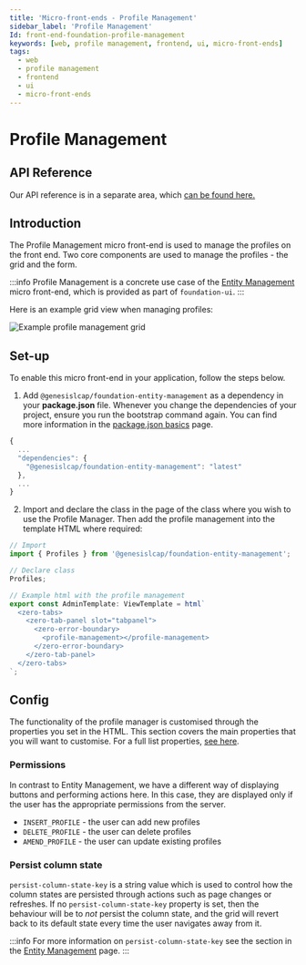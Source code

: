 ```yaml
---
title: 'Micro-front-ends - Profile Management'
sidebar_label: 'Profile Management'
Id: front-end-foundation-profile-management
keywords: [web, profile management, frontend, ui, micro-front-ends]
tags:
  - web
  - profile management
  - frontend
  - ui
  - micro-front-ends
---
```


# Profile Management

## API Reference

Our API reference is in a separate area, which [can be found here.](../foundation-entity-management_apiref/)

## Introduction

The Profile Management micro front-end is used to manage the profiles on the front end. Two core components are used to manage the profiles - the grid and the form.

:::info
Profile Management is a concrete use case of the [Entity Management](./04_foundation-entity-management.md) micro front-end, which is provided as part of `foundation-ui`.
:::

Here is an example grid view when managing profiles: 

![Example profile management grid](/img/foundation-profile-management.png)

## Set-up

To enable this micro front-end in your application, follow the steps below.

1. Add `@genesislcap/foundation-entity-management` as a dependency in your **package.json** file. Whenever you change the dependencies of your project, ensure you run the bootstrap command again. You can find more information in the [package.json basics](../../../web/basics/package-json-basics/) page.

```javascript
{
  ...
  "dependencies": {
    "@genesislcap/foundation-entity-management": "latest"
  },
  ...
}
```

2. Import and declare the class in the page of the class where you wish to use the Profile Manager. Then add the profile management into the template HTML where required:

```javascript
// Import
import { Profiles } from '@genesislcap/foundation-entity-management';

// Declare class
Profiles;

// Example html with the profile management
export const AdminTemplate: ViewTemplate = html`
  <zero-tabs>
    <zero-tab-panel slot="tabpanel">
      <zero-error-boundary>
        <profile-management></profile-management>
      </zero-error-boundary>
    </zero-tab-panel>
  </zero-tabs>
`;
```

## Config

The functionality of the profile manager is customised through the properties you set in the HTML. This section covers the main properties that you will want to customise. For a full list properties, [see here](../foundation-entity-management_apiref/foundation-entity-management.profiles/#properties).

### Permissions

In contrast to Entity Management, we have a different way of displaying buttons and performing actions here. In this case, they are displayed only if the user has the appropriate permissions from the server.

- `INSERT_PROFILE` - the user can add new profiles
- `DELETE_PROFILE` - the user can delete profiles
- `AMEND_PROFILE` - the user can update existing profiles

### Persist column state
`persist-column-state-key` is a string value which is used to control how the column states are persisted through actions such as page changes or refreshes. If no `persist-column-state-key` property is set, then the behaviour will be to _not_ persist the column state, and the grid will revert back to its default state every time the user navigates away from it.

:::info
For more information on `persist-column-state-key` see the section in the [Entity Management](./04_foundation-entity-management.md#persist-column-state) page.
:::
